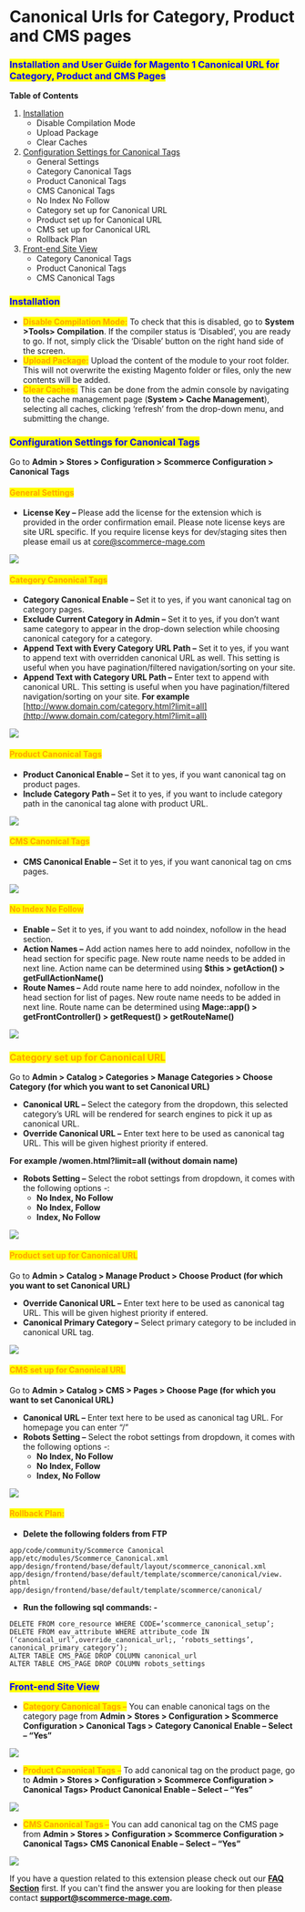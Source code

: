 # Canonical Urls for Category, Product and CMS pages

### <mark style="color:blue;">Installation and User Guide for Magento 1 Canonical URL for Category, Product and CMS Pages</mark>

**Table of Contents**

1. [Installation ](canonical-urls-for-category-product-and-cms-pages.md#\_bookmark0)
   * Disable Compilation Mode&#x20;
   * Upload Package&#x20;
   * Clear Caches&#x20;
2. [Configuration Settings for Canonical Tags ](canonical-urls-for-category-product-and-cms-pages.md#\_bookmark4)
   * General Settings&#x20;
   * Category Canonical Tags&#x20;
   * Product Canonical Tags&#x20;
   * CMS Canonical Tags&#x20;
   * No Index No Follow&#x20;
   * Category set up for Canonical URL&#x20;
   * Product set up for Canonical URL&#x20;
   * CMS set up for Canonical URL&#x20;
   * Rollback Plan&#x20;
3. [Front-end Site View ](canonical-urls-for-category-product-and-cms-pages.md#\_bookmark14)
   * Category Canonical Tags&#x20;
   * Product Canonical Tags&#x20;
   * CMS Canonical Tags&#x20;

### <mark style="color:blue;">Installation</mark> <a href="#_bookmark0" id="_bookmark0"></a>

* <mark style="color:orange;">**Disable Compilation Mode:**</mark> To check that this is disabled, go to **System >Tools> Compilation**. If the compiler status is ‘Disabled’, you are ready to go. If not, simply click the ‘Disable’ button on the right hand side of the screen.
* <mark style="color:orange;">**Upload Package:**</mark> Upload the content of the module to your root folder. This will not overwrite the existing Magento folder or files, only the new contents will be added.
* <mark style="color:orange;">**Clear Caches:**</mark> This can be done from the admin console by navigating to the cache management page (**System > Cache Management**), selecting all caches, clicking ‘refresh’ from the drop-down menu, and submitting the change.

### <mark style="color:blue;">Configuration Settings for Canonical Tags</mark> <a href="#_bookmark4" id="_bookmark4"></a>

Go to **Admin > Stores > Configuration > Scommerce Configuration > Canonical Tags**

#### <mark style="color:orange;">General Settings</mark> <a href="#_bookmark5" id="_bookmark5"></a>

* **License Key –** Please add the license for the extension which is provided in the order confirmation email. Please note license keys are site URL specific. If you require license keys for dev/staging sites then please email us at [core@scommerce-mage.com](mailto:core@scommerce-mage.com)

![](../../.gitbook/assets/m1can\_general.jpg)

#### <mark style="color:orange;">Category Canonical Tags</mark> <a href="#_bookmark6" id="_bookmark6"></a>

* **Category Canonical Enable –** Set it to yes, if you want canonical tag on category pages.
* **Exclude Current Category in Admin –** Set it to yes, if you don’t want same category to appear in the drop-down selection while choosing canonical category for a category.
* **Append Text with Every Category URL Path –** Set it to yes, if you want to append text with overridden canonical URL as well. This setting is useful when you have pagination/filtered navigation/sorting on your site.
* **Append Text with Category URL Path –** Enter text to append with canonical URL. This setting is useful when you have pagination/filtered navigation/sorting on your site. **For example** [http://www.domain.com/category.html?limit=all](http://www.domain.com/category.html?limit=all)

![](../../.gitbook/assets/m1can\_category.jpg)

#### <mark style="color:orange;">Product Canonical Tags</mark> <a href="#_bookmark7" id="_bookmark7"></a>

* **Product Canonical Enable –** Set it to yes, if you want canonical tag on product pages.
* **Include Category Path –** Set it to yes, if you want to include category path in the canonical tag alone with product URL.

![](../../.gitbook/assets/m1can\_product.jpg)

#### <mark style="color:orange;">CMS Canonical Tags</mark> <a href="#_bookmark8" id="_bookmark8"></a>

* **CMS Canonical Enable –** Set it to yes, if you want canonical tag on cms pages.

![](../../.gitbook/assets/m1can\_cms.jpg)

#### <mark style="color:orange;">No Index No Follow</mark> <a href="#_bookmark9" id="_bookmark9"></a>

* **Enable –** Set it to yes, if you want to add noindex, nofollow in the head section.
* **Action Names –** Add action names here to add noindex, nofollow in the head section for specific page. New route name needs to be added in next line. Action name can be determined using **$this > getAction() > getFullActionName()**
* **Route Names –** Add route name here to add noindex, nofollow in the head section for list of pages. New route name needs to be added in next line. Route name can be determined using **Mage::app() > getFrontController() > getRequest() > getRouteName()**

![](../../.gitbook/assets/m1can\_noindex.jpg)

### <mark style="color:orange;">Category set up for Canonical URL</mark> <a href="#_bookmark10" id="_bookmark10"></a>

Go to **Admin > Catalog > Categories > Manage Categories > Choose Category (for which you want to set Canonical URL)**

* **Canonical URL –** Select the category from the dropdown, this selected category’s URL will be rendered for search engines to pick it up as canonical URL.
* **Override Canonical URL –** Enter text here to be used as canonical tag URL. This will be given highest priority if entered.

**For example /women.html?limit=all (without domain name)**

* **Robots Setting –** Select the robot settings from dropdown, it comes with the following options -:
  * **No Index, No Follow**
  * **No Index, Follow**
  * **Index, No Follow**

![](<../../.gitbook/assets/6 (12)>)

#### <mark style="color:orange;">Product set up for Canonical URL</mark> <a href="#_bookmark11" id="_bookmark11"></a>

Go to **Admin > Catalog > Manage Product > Choose Product (for which you want to set Canonical URL)**

* **Override Canonical URL –** Enter text here to be used as canonical tag URL. This will be given highest priority if entered.
* **Canonical Primary Category –** Select primary category to be included in canonical URL tag.

![](../../.gitbook/assets/m1gen2.jpg)

#### <mark style="color:orange;">CMS set up for Canonical URL</mark> <a href="#_bookmark12" id="_bookmark12"></a>

Go to **Admin > Catalog > CMS > Pages > Choose Page (for which you want to set Canonical URL)**

* **Canonical URL –** Enter text here to be used as canonical tag URL. For homepage you can enter “/”
* **Robots Setting –** Select the robot settings from dropdown, it comes with the following options -:
  * **No Index, No Follow**
  * **No Index, Follow**
  * **Index, No Follow**

![](<../../.gitbook/assets/8 (42)>)

#### <mark style="color:orange;">Rollback Plan:</mark> <a href="#_bookmark13" id="_bookmark13"></a>

* **Delete the following folders from FTP**

```
app/code/community/Scommerce Canonical
app/etc/modules/Scommerce_Canonical.xml
app/design/frontend/base/default/layout/scommerce_canonical.xml
app/design/frontend/base/default/template/scommerce/canonical/view. phtml
app/design/frontend/base/default/template/scommerce/canonical/
```

* **Run the following sql commands: -**

```
DELETE FROM core_resource WHERE CODE=’scommerce_canonical_setup’;
DELETE FROM eav_attribute WHERE attribute_code IN (‘canonical_url’,override_canonical_url;, ‘robots_settings’, canonical_primary_category’);
ALTER TABLE CMS_PAGE DROP COLUMN canonical_url
ALTER TABLE CMS_PAGE DROP COLUMN robots_settings
```

### <mark style="color:blue;">Front-end Site View</mark> <a href="#_bookmark14" id="_bookmark14"></a>

* <mark style="color:orange;">**Category Canonical Tags –**</mark> You can enable canonical tags on the category page from **Admin > Stores > Configuration > Scommerce Configuration > Canonical Tags > Category Canonical Enable – Select – “Yes”**

![](../../.gitbook/assets/m1can1.jpg)

* <mark style="color:orange;">**Product Canonical Tags –**</mark> To add canonical tag on the product page, go to **Admin > Stores > Configuration > Scommerce Configuration > Canonical Tags> Product Canonical Enable – Select – “Yes”**

![](../../.gitbook/assets/m1can2.jpg)

* <mark style="color:orange;">**CMS Canonical Tags –**</mark> You can add canonical tag on the CMS page from **Admin > Stores > Configuration > Scommerce Configuration > Canonical Tags> CMS Canonical Enable – Select – “Yes”**

![](../../.gitbook/assets/m1can3.jpg)

If you have a question related to this extension please check out our [**FAQ Section**](https://www.scommerce-mage.com/magento-canonical-urls-for-category-product-and-cms-pages.html#faq) first. If you can't find the answer you are looking for then please contact [**support@scommerce-mage.com**](mailto:core@scommerce-mage.com)**.**
